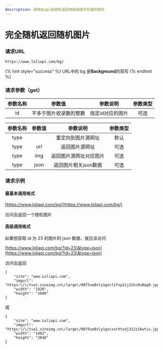 ```yaml
---
description: 调用此api会随机返回电脑端或手机端的图片
---
```


# 完全随机返回随机图片

### 请求URL

```
https://www.loliapi.com/bg/
```

{% hint style="success" %}
URL中的 bg 是**Background**的简写
{% endhint %}

### 请求参数（get）

| 参数名称 |     参数值     |    参数说明   | 参数类型 |
| :--: | :---------: | :-------: | :--: |
|  id  | 不多于图片收录数的整数 | 指定id对应的图片 |  可选  |

| 参数名称 |  参数值 |     参数说明     | 参数类型 |
| :--: | :--: | :----------: | :--: |
| type |      |   重定向到图片源网址  |  默认  |
| type |  url |    返回图片源网址   |  可选  |
| type |  img |  返回图片源网址对应图片 |  可选  |
| type | json | 返回图片相关json数据 |  可选  |

### 请求示例

#### 最基本调用格式

[https://www.loliapi.com/bg/](https://www.loliapi.com/bg/)

访问会返回一个随机图片

#### 高级调用格式

如果想获取 id 为 23 的图片的 json 数据，就应该访问

[https://www.loliapi.com/bg/?id=23\&type=json](https://www.loliapi.com/bg/?id=23\&type=json)

访问会返回

```
{
    "site": "www.Loliapi.com",
    "imgurl": "https:\/\/tva1.sinaimg.cn\/large\/0075ueBvly1gxct1fxp2ij31hc0u0qq0.jpg",
    "width": "1920",
    "height": "1080"
}
```

或

```
{
    "site": "www.Loliapi.com",
    "imgurl": "https:\/\/tva1.sinaimg.cn\/large\/0075ueBvly1gxcsxrhtsdj312z1kwtiu.jpg",
    "width": "1403",
    "height": "2048"
}
```

